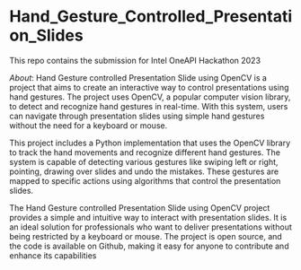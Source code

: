 # Hand_Gesture_Controlled_Presentation_Slides
This repo contains the submission for Intel OneAPI Hackathon 2023

*About*:
Hand Gesture controlled Presentation Slide using OpenCV is a project that aims to create an interactive way to control presentations using hand gestures. The project uses OpenCV, a popular computer vision library, to detect and recognize hand gestures in real-time. With this system, users can navigate through presentation slides using simple hand gestures without the need for a keyboard or mouse.

This project includes a Python implementation that uses the OpenCV library to track the hand movements and recognize different hand gestures. The system is capable of detecting various gestures like swiping left or right, pointing, drawing over slides and undo the mistakes. These gestures are mapped to specific actions using algorithms that control the presentation slides.

The Hand Gesture controlled Presentation Slide using OpenCV project provides a simple and intuitive way to interact with presentation slides. It is an ideal solution for professionals who want to deliver presentations without being restricted by a keyboard or mouse. The project is open source, and the code is available on Github, making it easy for anyone to contribute and enhance its capabilities
